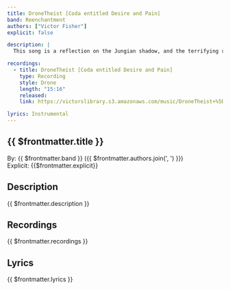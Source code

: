 ```yaml
---
title: DroneTheist [Coda entitled Desire and Pain]
band: Reenchantment
authors: ["Victor Fisher"]
explicit: false

description: |
  This song is a reflection on the Jungian shadow, and the terrifying realms of nihilism.

recordings:
  - title: DroneTheist [Coda entitled Desire and Pain]
    type: Recording
    style: Drone
    length: "15:16"
    released: 
    link: https://victorslibrary.s3.amazonaws.com/music/DroneTheist+%5BCoda+entitled+Desire+and+Pain%5D/DroneTheist+%5BCoda+entitled+Desire+and+Pain%5D.mp3

lyrics: Instrumental
---
```


## {{ $frontmatter.title }}

By: {{ $frontmatter.band }} ({{ $frontmatter.authors.join(', ') }})  
Explicit: {{$frontmatter.explicit}}

## Description

<vue-markdown>{{ $frontmatter.description }}</vue-markdown>

## Recordings

{{ $frontmatter.recordings }}

## Lyrics

<vue-markdown>{{ $frontmatter.lyrics }}</vue-markdown>
